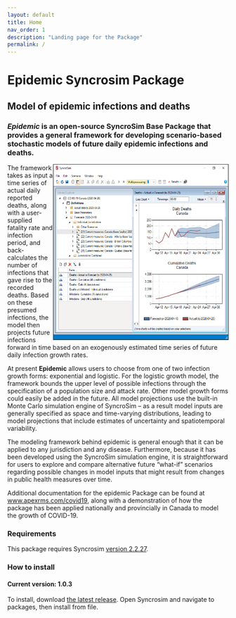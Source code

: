 ```yaml
---
layout: default
title: Home
nav_order: 1
description: "Landing page for the Package"
permalink: /
---
```


# **Epidemic** Syncrosim Package
## Model of epidemic infections and deaths
### *Epidemic* is an open-source SyncroSim Base Package that provides a general framework for developing scenario-based stochastic models of future daily epidemic infections and deaths.

<img align="right" width="400" height="400" src="assets/images/epidemic-screen-cap.png">

The framework takes as input a time series of actual daily reported deaths, along with a user-supplied fatality rate and infection period, and back-calculates the number of infections that gave rise to the recorded deaths. Based on these presumed infections, the model then projects future infections forward in time based on an exogenously estimated time series of future daily infection growth rates.

At present **Epidemic** allows users to choose from one of two infection growth forms: exponential and logistic. For the logistic growth model, the framework bounds the upper level of possible infections through the specification of a population size and attack rate. Other model growth forms could easily be added in the future. All model projections use the built-in Monte Carlo simulation engine of SyncroSim – as a result model inputs are generally specified as space and time-varying distributions, leading to model projections that include estimates of uncertainty and spatiotemporal variability.

The modeling framework behind epidemic is general enough that it can be applied to any jurisdiction and any disease. Furthermore, because it has been developed using the SyncroSim simulation engine, it is straightforward for users to explore and compare alternative future “what-if” scenarios regarding possible changes in model inputs that might result from changes in public health measures over time.

Additional documentation for the epidemic Package can be found at www.apexrms.com/covid19, along with a demonstration of how the package has been applied nationally and provincially in Canada to model the growth of COVID-19.

### Requirements

This package requires Syncrosim [version 2.2.27](https://syncrosim.com/download/).

### How to install
#### Current version: 1.0.3

To install, download [the latest release](https://github.com/ApexRMS/epidemic/releases/tag/1.0.3). Open Syncrosim and navigate to packages, then install from file.
